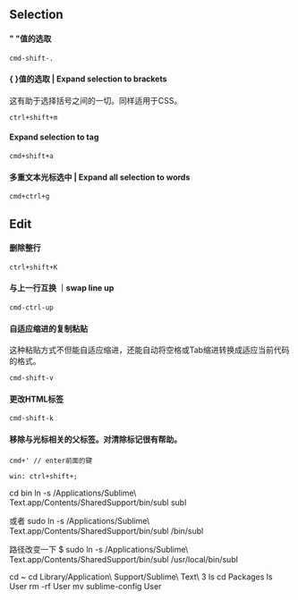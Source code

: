 ## Selection

#### " "值的选取
	cmd-shift-.

#### { }值的选取 | Expand selection to brackets
这有助于选择括号之间的一切。同样适用于CSS。

    ctrl+shift+m

#### Expand selection to tag

    cmd+shift+a

#### 多重文本光标选中 | Expand all selection to words

    cmd+ctrl+g


## Edit

#### 删除整行

    ctrl+shift+K

#### 与上一行互换 ｜swap line up

    cmd-ctrl-up

#### 自适应缩进的复制粘贴
这种粘贴方式不但能自适应缩进，还能自动将空格或Tab缩进转换成适应当前代码的格式。

    cmd-shift-v

#### 更改HTML标签

    cmd-shift-k

#### 移除与光标相关的父标签。对清除标记很有帮助。

    cmd+' // enter前面的键

    win: ctrl+shift+;


 cd bin
    ln -s /Applications/Sublime\ Text.app/Contents/SharedSupport/bin/subl subl


或者
    sudo ln -s /Applications/Sublime\ Text.app/Contents/SharedSupport/bin/subl  /bin/subl

路径改变一下
$ sudo ln -s /Applications/Sublime\ Text.app/Contents/SharedSupport/bin/subl /usr/local/bin/subl



cd ~
cd Library/Application\ Support/Sublime\ Text\ 3
ls
cd Packages
ls User
rm -rf User
mv sublime-config User
